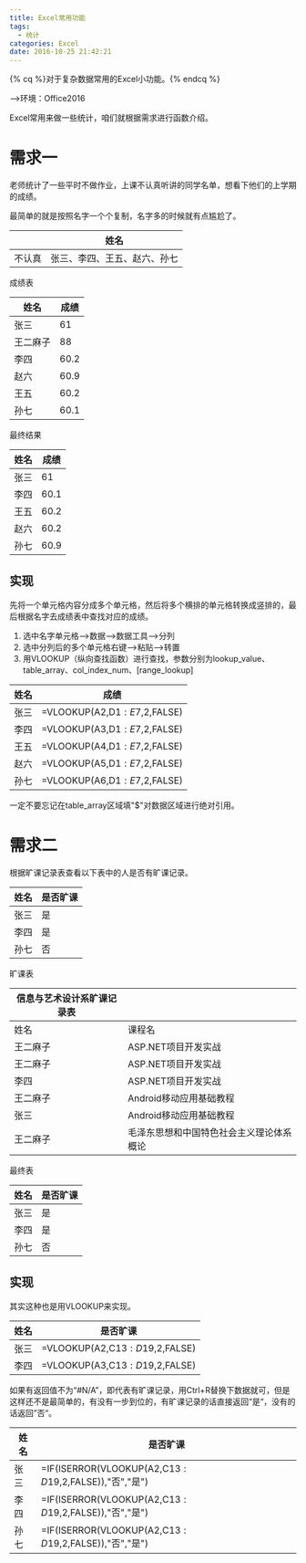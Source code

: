 ```yaml
---
title: Excel常用功能
tags:
  - 统计
categories: Excel
date: 2016-10-25 21:42:21
---
```


{% cq %}对于复杂数据常用的Excel小功能。{% endcq %}


<!--more-->

-->环境：Office2016

Excel常用来做一些统计，咱们就根据需求进行函数介绍。

# 需求一

老师统计了一些平时不做作业，上课不认真听讲的同学名单，想看下他们的上学期的成绩。

最简单的就是按照名字一个个复制，名字多的时候就有点尴尬了。

|      | 姓名             |
| ---- | -------------- |
| 不认真  | 张三、李四、王五、赵六、孙七 |

成绩表

| 姓名   | 成绩   |
| ---- | ---- |
| 张三   | 61   |
| 王二麻子 | 88   |
| 李四   | 60.2 |
| 赵六   | 60.9 |
| 王五   | 60.2 |
| 孙七   | 60.1 |

最终结果

| 姓名   | 成绩   |
| ---- | ---- |
| 张三   | 61   |
| 李四   | 60.1 |
| 王五   | 60.2 |
| 赵六   | 60.2 |
| 孙七   | 60.9 |

## 实现

先将一个单元格内容分成多个单元格，然后将多个横排的单元格转换成竖排的，最后根据名字去成绩表中查找对应的成绩。

1. 选中名字单元格-->数据-->数据工具-->分列
2. 选中分列后的多个单元格右键-->粘贴-->转置
3. 用VLOOKUP（纵向查找函数）进行查找，参数分别为lookup_value、table_array、col_index_num、[range_lookup]

| 姓名   | 成绩                           |
| ---- | ---------------------------- |
| 张三   | =VLOOKUP(A2,D$1:E$7,2,FALSE) |
| 李四   | =VLOOKUP(A3,D$1:E$7,2,FALSE) |
| 王五   | =VLOOKUP(A4,D$1:E$7,2,FALSE) |
| 赵六   | =VLOOKUP(A5,D$1:E$7,2,FALSE) |
| 孙七   | =VLOOKUP(A6,D$1:E$7,2,FALSE) |

一定不要忘记在table_array区域填"$"对数据区域进行绝对引用。

# 需求二

根据旷课记录表查看以下表中的人是否有旷课记录。

| 姓名   | 是否旷课 |
| ---- | ---- |
| 张三   | 是    |
| 李四   | 是    |
| 孙七   | 否    |

旷课表

| 信息与艺术设计系旷课记录表 |                      |
| ------------- | -------------------- |
| 姓名            | 课程名                  |
| 王二麻子          | ASP.NET项目开发实战        |
| 王二麻子          | ASP.NET项目开发实战        |
| 李四            | ASP.NET项目开发实战        |
| 王二麻子          | Android移动应用基础教程      |
| 张三            | Android移动应用基础教程      |
| 王二麻子          | 毛泽东思想和中国特色社会主义理论体系概论 |

最终表

| 姓名   | 是否旷课 |
| ---- | ---- |
| 张三   | 是    |
| 李四   | 是    |
| 孙七   | 否    |

## 实现

其实这种也是用VLOOKUP来实现。

| 姓名   | 是否旷课                           |
| ---- | ------------------------------ |
| 张三   | =VLOOKUP(A2,C$13:D$19,2,FALSE) |
| 李四   | =VLOOKUP(A3,C$13:D$19,2,FALSE) |

如果有返回值不为“#N/A”，即代表有旷课记录，用Ctrl+R替换下数据就可，但是这样还不是最简单的，有没有一步到位的，有旷课记录的话直接返回“是“，没有的话返回”否“。

| 姓名   | 是否旷课                                     |
| ---- | ---------------------------------------- |
| 张三   | =IF(ISERROR(VLOOKUP(A2,C$13:D$19,2,FALSE)),"否","是") |
| 李四   | =IF(ISERROR(VLOOKUP(A2,C$13:D$19,2,FALSE)),"否","是") |
| 孙七   | =IF(ISERROR(VLOOKUP(A2,C$13:D$19,2,FALSE)),"否","是") |

